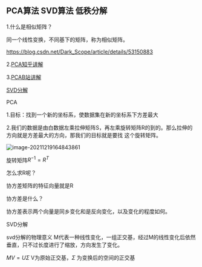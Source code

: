 ## PCA算法 SVD算法  低秩分解

1.什么是相似矩阵？

同一个线性变换，不同基下的矩阵，称为相似矩阵。

https://blog.csdn.net/Dark_Scope/article/details/53150883

2.[PCA知乎讲解](https://zhuanlan.zhihu.com/p/32412043)

3.[PCAB站讲解](https://www.bilibili.com/video/BV1E5411E71z?from=search&seid=1616609056191763735&spm_id_from=333.337.0.0)

[SVD分解](https://www.bilibili.com/video/BV16A411T7zX?spm_id_from=333.999.0.0)

PCA

1.目标：找到一个新的坐标系，使数据集在新的坐标系下方差最大

2.我们的数据是由白数据左乘拉伸矩阵S，再左乘旋转矩阵R的到的。那么拉伸的方向就是方差最大的方向，那我们的目标就是要找 这个旋转矩阵。

![image-20211219164843861](https://xy-cloud-images.oss-cn-shanghai.aliyuncs.com/img/image-20211219164843861.png)

旋转矩阵$R^{-1}=R^T$ 

怎么求R呢？

协方差矩阵的特征向量就是R

 协方差是什么？

协方差表示两个向量是同乡变化和是反向变化，以及变化的程度如何。

SVD分解

svd分解的物理意义 M代表一种线性变化，一组正交基，经过M的线性变化后依然垂直，只不过长度进行了缩放，方向发生了变化。

$MV=U\Sigma$   V为原始正交基，$\Sigma$ 为变换后的空间的正交基
